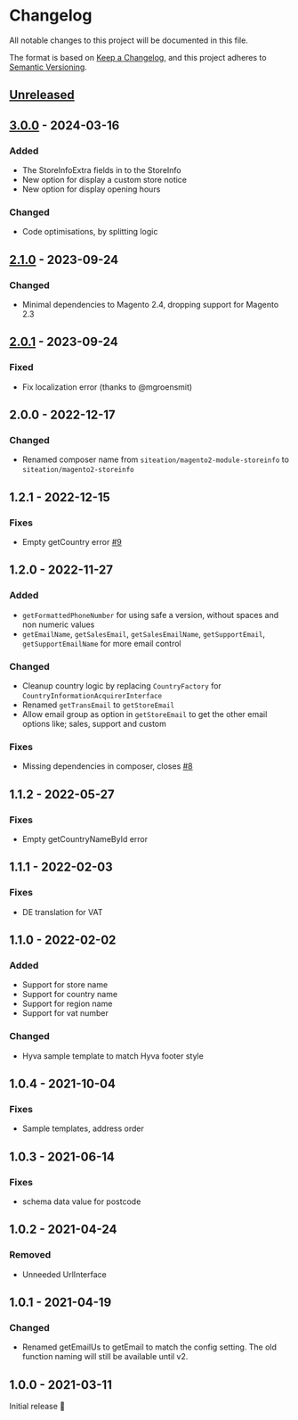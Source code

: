 # Changelog

All notable changes to this project will be documented in this file.

The format is based on [Keep a Changelog](https://keepachangelog.com/en/1.1.0/),
and this project adheres to [Semantic Versioning](https://semver.org/spec/v2.0.0.html).

## [Unreleased]

[Unreleased]: https://github.com/Siteation/magento2-storeinfo/compare/3.0.0...main

## [3.0.0] - 2024-03-16

[3.0.0]: https://github.com/Siteation/magento2-storeinfo/compare/2.1.0...3.0.0

### Added

- The StoreInfoExtra fields in to the StoreInfo
- New option for display a custom store notice
- New option for display opening hours

### Changed

- Code optimisations, by splitting logic

## [2.1.0] - 2023-09-24

[2.1.0]: https://github.com/Siteation/magento2-storeinfo/compare/2.0.1...2.1.0

### Changed

- Minimal dependencies to Magento 2.4, dropping support for Magento 2.3

## [2.0.1] - 2023-09-24

[2.0.1]: https://github.com/Siteation/magento2-storeinfo/compare/2.0.0...2.0.1

### Fixed

- Fix localization error (thanks to @mgroensmit)

## 2.0.0 - 2022-12-17

### Changed

- Renamed composer name from `siteation/magento2-module-storeinfo` to `siteation/magento2-storeinfo`

## 1.2.1 - 2022-12-15

### Fixes

- Empty getCountry error [#9](https://github.com/Siteation/magento2-module-storeinfo/issues/9)

## 1.2.0 - 2022-11-27

### Added

- `getFormattedPhoneNumber` for using safe a version, without spaces and non numeric values
- `getEmailName`, `getSalesEmail`, `getSalesEmailName`, `getSupportEmail`, `getSupportEmailName` for more email control

### Changed

- Cleanup country logic by replacing `CountryFactory` for `CountryInformationAcquirerInterface`
- Renamed `getTransEmail` to `getStoreEmail`
- Allow email group as option in `getStoreEmail` to get the other email options like; sales, support and custom

### Fixes

- Missing dependencies in composer, closes [#8](https://github.com/Siteation/magento2-module-storeinfo/issues/8)

## 1.1.2 - 2022-05-27

### Fixes

- Empty getCountryNameById error

## 1.1.1 - 2022-02-03

### Fixes

- DE translation for VAT

## 1.1.0 - 2022-02-02

### Added

- Support for store name
- Support for country name
- Support for region name
- Support for vat number

### Changed

- Hyva sample template to match Hyva footer style

## 1.0.4 - 2021-10-04

### Fixes

- Sample templates, address order

## 1.0.3 - 2021-06-14

### Fixes

- schema data value for postcode

## 1.0.2 - 2021-04-24

### Removed

- Unneeded UrlInterface

## 1.0.1 - 2021-04-19

### Changed

- Renamed getEmailUs to getEmail to match the config setting.
  The old function naming will still be available until v2.

## 1.0.0 - 2021-03-11

Initial release 🎉
